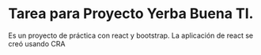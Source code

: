 # Tarea para Proyecto Yerba Buena TI.

Es un proyecto de práctica con react y bootstrap. La aplicación de react se creó usando CRA
